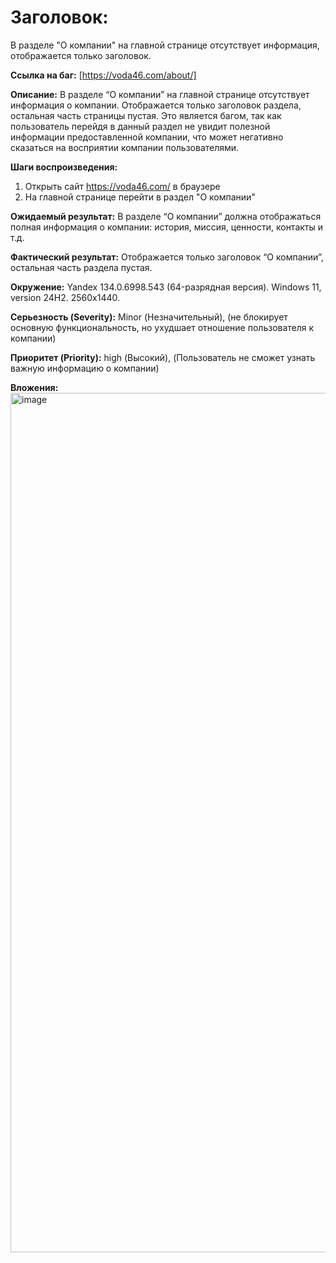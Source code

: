 # Заголовок: 
В разделе "О компании" на главной странице отсутствует информация, отображается только заголовок.

**Ссылка на баг:** 
[https://voda46.com/about/]

**Описание:** 
В разделе “О компании” на главной странице отсутствует информация о компании. Отображается только заголовок раздела, 
остальная часть страницы пустая. Это является багом, так как пользователь перейдя в данный раздел не увидит полезной информации предоставленной компании, 
что может негативно сказаться на восприятии компании пользователями.

**Шаги воспроизведения:** 
1. Открыть сайт https://voda46.com/ в браузере  
2. На главной странице перейти в раздел "О компании" 

**Ожидаемый результат:**
В разделе “О компании” должна отображаться полная информация о компании: история, миссия, ценности, контакты и т.д. 

**Фактический результат:** 
Отображается только заголовок “О компании”, остальная часть раздела пустая.

**Окружение:**
Yandex 134.0.6998.543 (64-разрядная версия).
Windows 11, version 24H2.
2560х1440.

**Серьезность (Severity):** Minor (Незначительный),
(не блокирует основную функциональность, но ухудшает отношение пользователя к компании) 

**Приоритет (Priority):** high (Высокий),
(Пользователь не сможет узнать важную информацию о компании)

**Вложения:**
<img width="2548" height="1375" alt="image" src="https://github.com/user-attachments/assets/88fa1f91-5e20-4622-9049-06a6f96c455d" />
